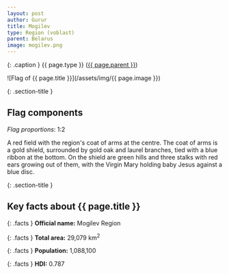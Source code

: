 ```yaml
---
layout: post
author: Gurur
title: Mogilev
type: Region (voblast)
parent: Belarus
image: mogilev.png
---
```

{: .caption }
{{ page.type }} ([{{ page.parent }}](/2019/03/13/belarus.html))

![Flag of {{ page.title }}](/assets/img/{{ page.image }})

{: .section-title }
## Flag components

*Flag proportions*: 1:2

A red field with the region's coat of arms at the centre. The coat of arms is a gold shield, surrounded by gold oak and laurel branches, tied with a blue ribbon at the bottom. On the shield are green hills and three stalks with red ears growing out of them, with the Virgin Mary holding baby Jesus against a blue disc.

{: .section-title }
## Key facts about {{ page.title }}

{: .facts }
**Official name:** Mogilev Region

{: .facts }
**Total area:** 29,079 km<sup>2</sup>

{: .facts }
**Population:** 1,088,100

{: .facts }
**HDI:** 0.787

